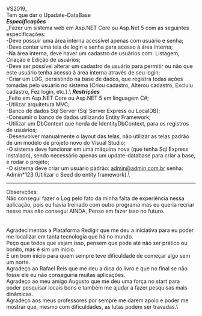 VS2019_\
Tem que dar o Upadate-DataBase\
___________________Especificações___________________\
    _Fazer um sistema web em Asp.NET Core ou Asp.Net 5  com as seguintes especificações:\
        -Deve possuir uma área interna acessível apenas com usuário e senha;\
        -Deve conter uma tela de login e senha para acesso à área interna;\
        -Na área interna, deve haver um cadastro de usuários com: Listagem, Criação e Edição de usuários;\
        -Deve ser possível alterar um cadastro de usuário para permitir ou não que este usuário tenha acesso à área interna através de seu login;\
        -Criar um LOG, persistindo na base de dados, que registra todas ações tomadas pelo usuário no sistema (Criou cadastro, Alterou cadastro, Excluiu cadastro, Fez login, etc.).\ 
___________________Restrições___________________\
    _Feito em Asp.NET Core ou Asp.NET 5 em linguagem C#;\
        -Utilizar arquitetura MVC;\
        -Banco de dados Sql Server (Sql Server Express ou LocalDB);\
        -Consumir o banco de dados utilizando Entity Framework;\
        -Utilizar um DbContext que herda de IdentityDbContext, para os registros de usuários;\
        -Desenvolver manualmente o layout das telas, não utilizar as telas padrão de um modelo de projeto novo do Visual Studio;\
        -O sistema deve funcionar em uma máquina nova (que tenha Sql Express instalado), sendo necessário apenas um update-database para criar a base, e rodar o projeto; \
        -O sistema deve criar um usuário padrão: admin@admin.com.br senha: Admin*123 (Utilizar o Seed do entity framework).\
____________________________________________________________________________________________________________________________________________________________________________________
Observções:\
Não consegui fazer o Log pelo fato da minha falta de experiência nessa aplicação, pois eu havia treinado com outro programa mas eu queria recriar nesse mas não consegui AINDA,
Penso em fazer isso no futuro.\
\
\
Agradecimentos a Plataforma Redigir que me deu a iniciativa para eu poder me localizar em tanta tecnologia que há no mundo. \
Peço que todos que vejam isso, pensem que pode até não ser prático ou bonito, mas é sim um início.\
E um bom início para quem sempre teve dificuldade de começar algo sem um norte.\
Agradeço ao Rafael Reis que me deu a dica do livro e que no final se não fosse ele eu não conseguiria muitas aplicações.\
Agradeço ao meu amigo Augusto que me deu uma força no start para poder pesquisar locais bons e também me ajudar a fazer pesquisas mais dinâmicas.\
Agradeço aos meus professores por sempre me darem apoio e poder me mostrar que, mesmo com dificuldades, as lutas podem ser travadas.\

